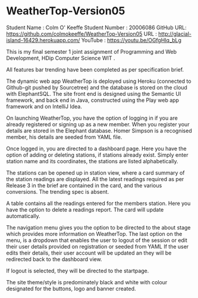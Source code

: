 # WeatherTop-Version05

Student Name : Colm O' Keeffe 
Student Number : 20006086
GitHub URL: https://github.com/colmokeeffe/WeatherTop-Version05
URL : http://glacial-island-16429.herokuapp.com/
YouTube : https://youtu.be/OGfgHIq_bLg 

This is my final semester 1 joint assignment of Programming and Web Development, HDip Computer Science WIT .

All features bar trending have been completed as per specification brief.

The dynamic web app WeatherTop is deployed using Heroku (connected to Github-git pushed by Sourcetree) and the database is stored on the cloud with ElephantSQL.
The site front end is designed using the Semantic UI framework, and back end in Java, constructed using the Play web app framework and on IntelliJ Idea.


On launching WeatherTop, you have the option of logging in if you are already registered or signing up as a new member.
When you register your details are stored in the Elephant database. Homer Simpson is a recognised member, his details are seeded from YAML file.

Once logged in, you are directed to a dashboard page. Here you have the option of adding or deleting stations, if stations already exist.
Simply enter station name and its coordinates, the stations are listed alphabetically.

The stations can be opened up in station view, where a card summary of the station readings are displayed.
All the latest readings required as per Release 3 in the brief are contained in the card, and the various conversions. The trending spec is absent.

A table contains all the readings entered for the members station. Here you have the option to delete a readings report.
The card will update automatically.

The navigation menu gives you the option to be directed to the about stage which provides more information on WeatherTop.
The last option on the menu, is a dropdown that enables the user to logout of the session or edit their user details provided on registration or seeded from YAML
If the user edits their details, their user account will be updated an they will be redirected back to the dashboard view.

If logout is selected, they will be directed to the startpage.

The site theme/style is predominately black and white with colour designated for the buttons, logo and banner created. 
